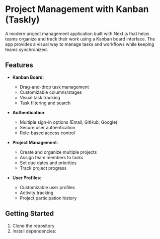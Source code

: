 # Project Management with Kanban (Taskly)

A modern project management application built with Next.js that helps teams organize and track their work using a Kanban board interface. The app provides a visual way to manage tasks and workflows while keeping teams synchronized.

## Features

- **Kanban Board**:
  - Drag-and-drop task management
  - Customizable columns/stages
  - Visual task tracking
  - Task filtering and search

- **Authentication**:
  - Multiple sign-in options (Email, GitHub, Google)
  - Secure user authentication
  - Role-based access control

- **Project Management**:
  - Create and organize multiple projects
  - Assign team members to tasks
  - Set due dates and priorities
  - Track project progress

- **User Profiles**:
  - Customizable user profiles
  - Activity tracking
  - Project participation history

## Getting Started

1. Clone the repository
2. Install dependencies:
